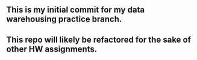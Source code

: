 ## This is my initial commit for my data warehousing practice branch.

## This repo will likely be refactored for the sake of other HW assignments.
